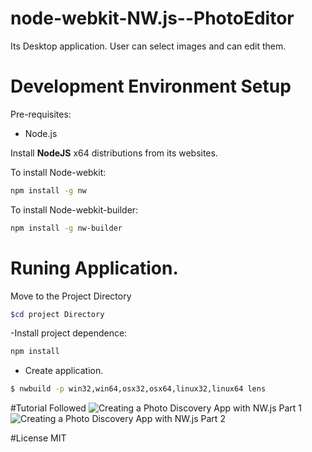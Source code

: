 # node-webkit-NW.js--PhotoEditor
Its Desktop application. User can select images and can edit them.





# Development Environment Setup

 Pre-requisites:
 -  Node.js

Install  **NodeJS** x64 distributions from its websites.

To install Node-webkit:

```bash
npm install -g nw
```

To install Node-webkit-builder:

```bash
npm install -g nw-builder
```



# Runing Application.

Move to the Project Directory

```bash
$cd project Directory
```

-Install project dependence:

```bash
npm install
```



- Create application.

```bash
$ nwbuild -p win32,win64,osx32,osx64,linux32,linux64 lens
```

#Tutorial Followed
![Creating a Photo Discovery App with NW.js Part 1]( https://scotch.io/tutorials/creating-a-photo-discovery-app-with-nw-js-part-1)
![Creating a Photo Discovery App with NW.js Part 2]( https://scotch.io/tutorials/creating-a-photo-discovery-app-with-nw-js-part-2)




#License
MIT